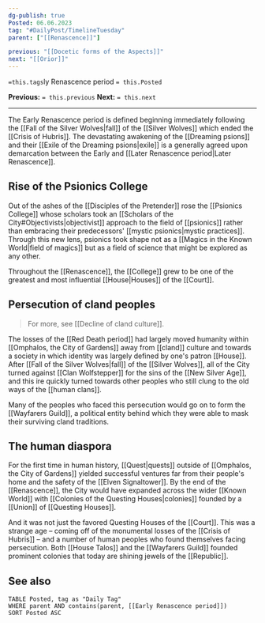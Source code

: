 ```yaml
---
dg-publish: true
Posted: 06.06.2023
tag: "#DailyPost/TimelineTuesday"
parent: ["[[Renascence]]"]

previous: "[[Docetic forms of the Aspects]]"
next: "[[Orior]]"
---
```

`=this.tags`ly Renascence period
`= this.Posted`

**Previous:** `= this.previous`
**Next:** `= this.next`

---

The Early Renascence period is defined beginning immediately following the [[Fall of the Silver Wolves|fall]] of the [[Silver Wolves]] which ended the [[Crisis of Hubris]]. The devastating awakening of the [[Dreaming psions]] and their [[Exile of the Dreaming psions|exile]] is a generally agreed upon demarcation between the Early and [[Later Renascence period|Later Renascence]].

## Rise of the Psionics College

Out of the ashes of the [[Disciples of the Pretender]] rose the [[Psionics College]] whose scholars took an [[Scholars of the City#Objectivists|objectivist]] approach to the field of [[psionics]] rather than embracing their predecessors' [[mystic psionics|mystic practices]]. Through this new lens, psionics took shape not as a [[Magics in the Known World|field of magics]] but as a field of science that might be explored as any other.

Throughout the [[Renascence]], the [[College]] grew to be one of the greatest and most influential [[House|Houses]] of the [[Court]].

## Persecution of cland peoples

> For more, see [[Decline of cland culture]].

The losses of the [[Red Death period]] had largely moved humanity within [[Omphalos, the City of Gardens]] away from [[cland]] culture and towards a society in which identity was largely defined by one's patron [[House]]. After [[Fall of the Silver Wolves|fall]] of the [[Silver Wolves]], all of the City turned against [[Clan Wolfstepper]] for the sins of the [[New Silver Age]], and this ire quickly turned towards other peoples who still clung to the old ways of the [[human clans]].

Many of the peoples who faced this persecution would go on to form the [[Wayfarers Guild]], a political entity behind which they were able to mask their surviving cland traditions.

## The human diaspora

For the first time in human history, [[Quest|quests]] outside of [[Omphalos, the City of Gardens]] yielded successful ventures far from their people's home and the safety of the [[Elven Signaltower]]. By the end of the [[Renascence]], the City would have expanded across the wider [[Known World]] with [[Colonies of the Questing Houses|colonies]] founded by a [[Union]] of [[Questing Houses]].

And it was not just the favored Questing Houses of the [[Court]]. This was a strange age – coming off of the monumental losses of the [[Crisis of Hubris]] – and a number of human peoples who found themselves facing persecution. Both [[House Talos]] and the [[Wayfarers Guild]] founded prominent colonies that today are shining jewels of the [[Republic]].

## See also

```dataview
TABLE Posted, tag as "Daily Tag"
WHERE parent AND contains(parent, [[Early Renascence period]])
SORT Posted ASC
```